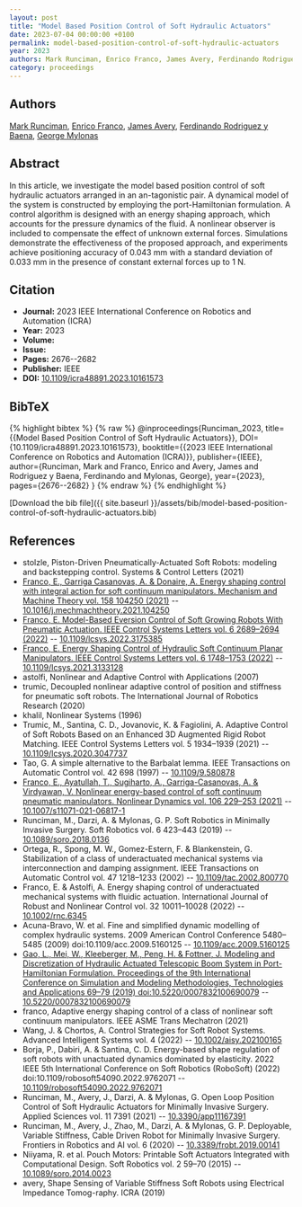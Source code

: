 ```yaml
---
layout: post
title: "Model Based Position Control of Soft Hydraulic Actuators"
date: 2023-07-04 00:00:00 +0100
permalink: model-based-position-control-of-soft-hydraulic-actuators
year: 2023
authors: Mark Runciman, Enrico Franco, James Avery, Ferdinando Rodriguez y Baena, George Mylonas
category: proceedings
---
```

 
## Authors
[Mark Runciman](authors/mark-runciman), [Enrico Franco](authors/enrico-franco), [James Avery](authors/james-avery), [Ferdinando Rodriguez y Baena](authors/ferdinando-rodriguez-y-baena), [George Mylonas](authors/george-mylonas)
 
## Abstract
In this article, we investigate the model based position control of soft hydraulic actuators arranged in an an-tagonistic pair. A dynamical model of the system is constructed by employing the port-Hamiltonian formulation. A control algorithm is designed with an energy shaping approach, which accounts for the pressure dynamics of the fluid. A nonlinear observer is included to compensate the effect of unknown external forces. Simulations demonstrate the effectiveness of the proposed approach, and experiments achieve positioning accuracy of 0.043 mm with a standard deviation of 0.033 mm in the presence of constant external forces up to 1 N.
 
## Citation
- **Journal:** 2023 IEEE International Conference on Robotics and Automation (ICRA)
- **Year:** 2023
- **Volume:** 
- **Issue:** 
- **Pages:** 2676--2682
- **Publisher:** IEEE
- **DOI:** [10.1109/icra48891.2023.10161573](https://doi.org/10.1109/icra48891.2023.10161573)
 
## BibTeX
{% highlight bibtex %}
{% raw %}
@inproceedings{Runciman_2023,
  title={{Model Based Position Control of Soft Hydraulic Actuators}},
  DOI={10.1109/icra48891.2023.10161573},
  booktitle={{2023 IEEE International Conference on Robotics and Automation (ICRA)}},
  publisher={IEEE},
  author={Runciman, Mark and Franco, Enrico and Avery, James and Rodriguez y Baena, Ferdinando and Mylonas, George},
  year={2023},
  pages={2676--2682}
}
{% endraw %}
{% endhighlight %}
 
[Download the bib file]({{ site.baseurl }}/assets/bib/model-based-position-control-of-soft-hydraulic-actuators.bib)
 
## References
- stolzle, Piston-Driven Pneumatically-Actuated Soft Robots: modeling and backstepping control. Systems & Control Letters (2021)
- [Franco, E., Garriga Casanovas, A. & Donaire, A. Energy shaping control with integral action for soft continuum manipulators. Mechanism and Machine Theory vol. 158 104250 (2021)](energy-shaping-control-with-integral-action-for-soft-continuum-manipulators) -- [10.1016/j.mechmachtheory.2021.104250](https://doi.org/10.1016/j.mechmachtheory.2021.104250)
- [Franco, E. Model-Based Eversion Control of Soft Growing Robots With Pneumatic Actuation. IEEE Control Systems Letters vol. 6 2689–2694 (2022)](model-based-eversion-control-of-soft-growing-robots-with-pneumatic-actuation) -- [10.1109/lcsys.2022.3175385](https://doi.org/10.1109/lcsys.2022.3175385)
- [Franco, E. Energy Shaping Control of Hydraulic Soft Continuum Planar Manipulators. IEEE Control Systems Letters vol. 6 1748–1753 (2022)](energy-shaping-control-of-hydraulic-soft-continuum-planar-manipulators) -- [10.1109/lcsys.2021.3133128](https://doi.org/10.1109/lcsys.2021.3133128)
- astolfi, Nonlinear and Adaptive Control with Applications (2007)
- trumic, Decoupled nonlinear adaptive control of position and stiffness for pneumatic soft robots. The International Journal of Robotics Research (2020)
- khalil, Nonlinear Systems (1996)
- Trumic, M., Santina, C. D., Jovanovic, K. & Fagiolini, A. Adaptive Control of Soft Robots Based on an Enhanced 3D Augmented Rigid Robot Matching. IEEE Control Systems Letters vol. 5 1934–1939 (2021) -- [10.1109/lcsys.2020.3047737](https://doi.org/10.1109/lcsys.2020.3047737)
- Tao, G. A simple alternative to the Barbalat lemma. IEEE Transactions on Automatic Control vol. 42 698 (1997) -- [10.1109/9.580878](https://doi.org/10.1109/9.580878)
- [Franco, E., Ayatullah, T., Sugiharto, A., Garriga-Casanovas, A. & Virdyawan, V. Nonlinear energy-based control of soft continuum pneumatic manipulators. Nonlinear Dynamics vol. 106 229–253 (2021)](nonlinear-energy-based-control-of-soft-continuum-pneumatic-manipulators) -- [10.1007/s11071-021-06817-1](https://doi.org/10.1007/s11071-021-06817-1)
- Runciman, M., Darzi, A. & Mylonas, G. P. Soft Robotics in Minimally Invasive Surgery. Soft Robotics vol. 6 423–443 (2019) -- [10.1089/soro.2018.0136](https://doi.org/10.1089/soro.2018.0136)
- Ortega, R., Spong, M. W., Gomez-Estern, F. & Blankenstein, G. Stabilization of a class of underactuated mechanical systems via interconnection and damping assignment. IEEE Transactions on Automatic Control vol. 47 1218–1233 (2002) -- [10.1109/tac.2002.800770](https://doi.org/10.1109/tac.2002.800770)
- Franco, E. & Astolfi, A. Energy shaping control of underactuated mechanical systems with fluidic actuation. International Journal of Robust and Nonlinear Control vol. 32 10011–10028 (2022) -- [10.1002/rnc.6345](https://doi.org/10.1002/rnc.6345)
- Acuna-Bravo, W. et al. Fine and simplified dynamic modelling of complex hydraulic systems. 2009 American Control Conference 5480–5485 (2009) doi:10.1109/acc.2009.5160125 -- [10.1109/acc.2009.5160125](https://doi.org/10.1109/acc.2009.5160125)
- [Gao, L., Mei, W., Kleeberger, M., Peng, H. & Fottner, J. Modeling and Discretization of Hydraulic Actuated Telescopic Boom System in Port-Hamiltonian Formulation. Proceedings of the 9th International Conference on Simulation and Modeling Methodologies, Technologies and Applications 69–79 (2019) doi:10.5220/0007832100690079](modeling-and-discretization-of-hydraulic-actuated-telescopic-boom-system-in-port-hamiltonian-formulation) -- [10.5220/0007832100690079](https://doi.org/10.5220/0007832100690079)
- franco, Adaptive energy shaping control of a class of nonlinear soft continuum manipulators. IEEE ASME Trans Mechatron (2021)
- Wang, J. & Chortos, A. Control Strategies for Soft Robot Systems. Advanced Intelligent Systems vol. 4 (2022) -- [10.1002/aisy.202100165](https://doi.org/10.1002/aisy.202100165)
- Borja, P., Dabiri, A. & Santina, C. D. Energy-based shape regulation of soft robots with unactuated dynamics dominated by elasticity. 2022 IEEE 5th International Conference on Soft Robotics (RoboSoft) (2022) doi:10.1109/robosoft54090.2022.9762071 -- [10.1109/robosoft54090.2022.9762071](https://doi.org/10.1109/robosoft54090.2022.9762071)
- Runciman, M., Avery, J., Darzi, A. & Mylonas, G. Open Loop Position Control of Soft Hydraulic Actuators for Minimally Invasive Surgery. Applied Sciences vol. 11 7391 (2021) -- [10.3390/app11167391](https://doi.org/10.3390/app11167391)
- Runciman, M., Avery, J., Zhao, M., Darzi, A. & Mylonas, G. P. Deployable, Variable Stiffness, Cable Driven Robot for Minimally Invasive Surgery. Frontiers in Robotics and AI vol. 6 (2020) -- [10.3389/frobt.2019.00141](https://doi.org/10.3389/frobt.2019.00141)
- Niiyama, R. et al. Pouch Motors: Printable Soft Actuators Integrated with Computational Design. Soft Robotics vol. 2 59–70 (2015) -- [10.1089/soro.2014.0023](https://doi.org/10.1089/soro.2014.0023)
- avery, Shape Sensing of Variable Stiffness Soft Robots using Electrical Impedance Tomog-raphy. ICRA (2019)


